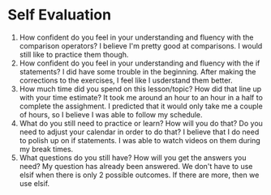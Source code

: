 # Self Evaluation

1. How confident do you feel in your understanding and fluency with the comparison operators?
I believe I'm pretty good at comparisons. I would still like to practice them though.
1. How confident do you feel in your understanding and fluency with the if statements?
I did have some trouble in the beginning. After making the corrections to the exercises, I feel like I usderstand them better.
1. How much time did you spend on this lesson/topic? How did that line up with your time estimate?
It took me around an hour to an hour in a half to complete the assighment. I predicted that it would only take me a couple of hours, so I believe I was able to follow my schedule.
1. What do you still need to practice or learn? How will you do that? Do you need to adjust your calendar in order to do that?
I believe that I do need to polish up on if statements. I was able to watch videos on them during my break times.
1. What questions do you still have? How will you get the answers you need?
My question has already been answered. We don't have to use elsif when there is only 2 possible outcomes. If there are more, then we use elsif.
